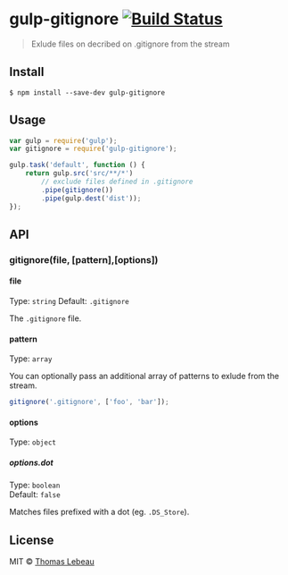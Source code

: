 # gulp-gitignore [![Build Status](https://travis-ci.org/Thomas-Lebeau/gulp-gitignore.svg?branch=master)](https://travis-ci.org/Thomas-Lebeau/gulp-gitignore)

> Exlude files on decribed on .gitignore from the stream


## Install

```
$ npm install --save-dev gulp-gitignore
```


## Usage

```js
var gulp = require('gulp');
var gitignore = require('gulp-gitignore');

gulp.task('default', function () {
    return gulp.src('src/**/*')
        // exclude files defined in .gitignore
        .pipe(gitignore())
        .pipe(gulp.dest('dist'));
});
```


## API

### gitignore(file, [pattern],[options])

#### file

Type: `string`
Default: `.gitignore`

The `.gitignore` file.

#### pattern

Type: `array`

You can optionally pass an additional array of patterns to exlude from the stream.
```js
gitignore('.gitignore', ['foo', 'bar']);
```

#### options

Type: `object`

##### options.dot

Type: `boolean`  
Default: `false`

Matches files prefixed with a dot (eg. `.DS_Store`).


## License

MIT © [Thomas Lebeau](https://github.com/Thomas-Lebeau)
